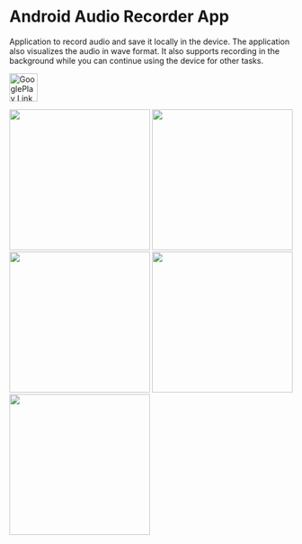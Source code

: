 # Android Audio Recorder App
Application to record audio and save it locally in the device.  The application also visualizes the audio in wave format. It also supports recording in the background while you can continue using the device for other tasks.


<a href='https://play.google.com/store/apps/details?id=in.arjsna.audiorecorder' target='_blank'><img height='50' style='border:0px;height:50px;' src='https://cdn.rawgit.com/Arjun-sna/Arjun-sna.github.io/f8228c83/raw/GooglePlay.png' border='0' alt='GooglePlay Link' /></a>

<img src="https://arjun-sna.github.io/raw/audio_rec_1.png" width="250" />  <img src="https://arjun-sna.github.io/raw/audio_rec_2.png" width="250" />  <img src="https://arjun-sna.github.io/raw/audio_rec_3.png" width="250" /> <img src="https://arjun-sna.github.io/raw/audio_rec_4.png" width="250" /> <img src="https://arjun-sna.github.io/raw/audio_rec_6.png" width="250" />
